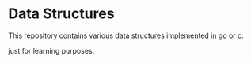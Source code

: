 # Data Structures

This repository contains various data structures implemented in go or c.

just for learning purposes.

